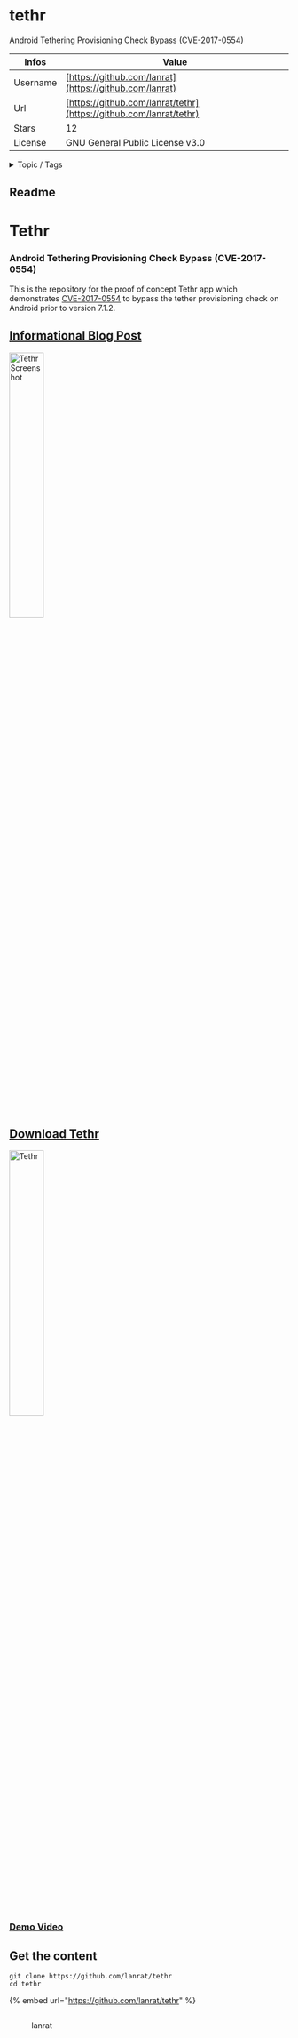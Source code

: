 # tethr

Android Tethering Provisioning Check Bypass (CVE-2017-0554)

| Infos    | Value                                                              |
| -------- | -------------------------------------------------------------------|
| Username | [https://github.com/lanrat](https://github.com/lanrat) |
| Url      | [https://github.com/lanrat/tethr](https://github.com/lanrat/tethr)                                               |
| Stars    | 12                                                          |
| License  | GNU General Public License v3.0                                                        |

<details>

<summary>Topic / Tags</summary>



</details>

## Readme

# Tethr

### Android Tethering Provisioning Check Bypass (CVE-2017-0554)

This is the repository for the proof of concept Tethr app which demonstrates [CVE-2017-0554](https://source.android.com/security/bulletin/2017-04-01#eop-in-telephony) to bypass the tether provisioning check on Android prior to version 7.1.2.

## [Informational Blog Post](https://lanrat.com/tethr)

<img alt="Tethr Screenshot" src="https://user-images.githubusercontent.com/164192/34344366-fdcdccc8-e999-11e7-9815-e73f3198db90.png" width="35%">

## [Download Tethr](/build/Tethr.apk?raw=true)

[<img alt="Tethr" src="/src/main/ic_launcher-web.png?raw=true" width="35%">](/build/Tethr.apk?raw=true)

### [Demo Video](https://www.youtube.com/watch?v=yyOTh8Qlfn8)



## Get the content

```
git clone https://github.com/lanrat/tethr
cd tethr
```

{% embed url="https://github.com/lanrat/tethr" %}

<figure><img src="https://avatars.githubusercontent.com/u/164192?v=4" alt=""><figcaption><p>lanrat</p></figcaption></figure>
